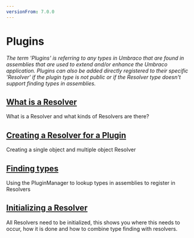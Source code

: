 ```yaml
---
versionFrom: 7.0.0
---
```


# Plugins

_The term 'Plugins' is referring to any types in Umbraco that are found in assemblies that are used to extend and/or enhance the Umbraco application. Plugins can also be added directly registered to their specific 'Resolver' if the plugin type is not public or if the Resolver type doesn't support finding types in assemblies._ 

## [What is a Resolver](resolvers.md)
What is a Resolver and what kinds of Resolvers are there?

## [Creating a Resolver for a Plugin](creating-resolvers.md)
Creating a single object and multiple object Resolver

## [Finding types](finding-types.md)
Using the PluginManager to lookup types in assemblies to register in Resolvers

## [Initializing a Resolver](initializing-resolvers.md)
All Resolvers need to be initialized, this shows you where this needs to occur, how it is done and how to combine type finding with resolvers.
